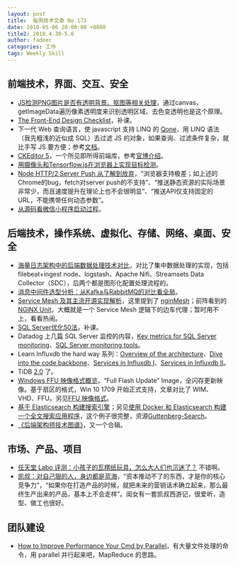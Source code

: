 ```yaml
---
layout: post
title:  每周技术文章 No.173
date: 2018-05-06 20:00:00 +0800
title2: 2018.4.30-5.6
author: fadeer
categories: 工作
tags: Weekly Skill
---
```


前端技术，界面、交互、安全
----
* [JS检测PNG图片是否有透明背景、抠图等相关处理](http://www.zhangxinxu.com/wordpress/2018/05/canvas-png-transparent-background-detect/)，通过canvas，getImageData遍历像素透明度来识别透明区域、去色变透明也是这个原理。
* [The Front-End Design Checklist](https://codeburst.io/the-front-end-design-checklist-4dd15828fad)，补课。
* 下一代 Web 查询语言，使 javascript 支持 LINQ 的 [Qone](https://github.com/dntzhang/qone)，用 LINQ 语法（我先粗浅的近似成 SQL）去过滤 JS 的对象，如果查询、过滤条件复杂，就比手写 JS 要方便；参考[文档](https://github.com/dntzhang/qone/blob/master/README-CN.md)。
* [CKEditor 5](https://github.com/ckeditor/ckeditor5)，一个所见即所得前端库，参考[官博介绍](https://ckeditor.com/blog/CKEditor-5-v10.0.0-the-future-of-rich-text-editing-looks-stable/)。
* [用摄像头和Tensorflow.js在浏览器上实现目标检测](https://www.jiqizhixin.com/articles/2018-05-02-2)。
* [Node HTTP/2 Server Push 从了解到放弃](https://segmentfault.com/a/1190000014655562)，“浏览器支持极差；如上述的Chrome的bug，fetch对server push的不支持”、“推送静态资源的实际场景非常少，而且速度提升在理论上也不会很明显”、“推送API仅支持固定的URL，不能携带任何动态参数”。
* [从源码看微信小程序启动过程](https://tech.youzan.com/weapp-booting/)。

后端技术，操作系统、虚拟化、存储、网络、桌面、安全
----
* [海量日志架构中的后端数据处理技术对比](http://www.infoq.com/cn/articles/data-processing-technology-comparison)，对比了集中数据处理的实现，包括filebeat+ingest node、logstash、Apache Nifi、Streamsets Data Collector（SDC），后两个都是图形化配置处理流程的。
* [消息中间件选型分析：从Kafka与RabbitMQ的对比看全局](http://www.infoq.com/cn/articles/kafka-vs-rabbitmq)。
* [Service Mesh 及其主流开源实现解析](https://liudanking.com/arch/service-mesh-%E5%8F%8A%E5%85%B6%E4%B8%BB%E6%B5%81%E5%BC%80%E6%BA%90%E5%AE%9E%E7%8E%B0%E8%A7%A3%E6%9E%90/)，这里提到了 [nginMesh](https://github.com/nginmesh/nginmesh)；前阵看到的 [NGINX Unit](https://www.nginx.com/blog/nginx-unit-1-0-released/)，大概就是一个 Service Mesh 逻辑下的边车代理；暂时用不上，看看热闹。
* [SQL Server优化50法](https://yq.aliyun.com/articles/586684)，补课。
* Datadog 上几篇 SQL Server 监控的内容，[Key metrics for SQL Server monitoring](https://www.datadoghq.com/blog/sql-server-monitoring/)、[SQL Server monitoring tools](https://www.datadoghq.com/blog/sql-server-monitoring-tools/)。
* Learn Influxdb the hard way 系列：[Overview of the architecture](https://yq.aliyun.com/articles/589943)、[Dive into the code backbone](https://yq.aliyun.com/articles/589945)、[Services in Influxdb I](https://yq.aliyun.com/articles/589946)、[Services in Influxdb II](https://yq.aliyun.com/articles/590312)。
* TiDB [2.0](https://pingcap.com/blog/tidb-2-0-announcement/) 了。
* [Windows FFU 映像格式概览](http://goxia.maytide.net/read.php/1887.htm)，“Full Flash Update” Image，全闪存更新映像。基于扇区的格式，Win 10 1709 开始正式支持，文章对比了 WIM、VHD、FFU。另见[FFU 映像格式](https://msdn.microsoft.com/zh-cn/library/windows/hardware/dn757539(v=vs.85).aspx)。
* [基于 Elasticsearch 构建搜索引擎](https://linuxstory.org/building-a-search-engine-with-elasticsearch/)；另见[使用 Docker 和 Elasticsearch 构建一个全文搜索应用程序](https://www.zcfy.cc/article/building-a-full-text-search-app-using-docker-and-elasticsearch)，这个例子很完整，资源[Guttenberg-Search](https://github.com/triestpa/guttenberg-search)。
* [《后端架构师技术图谱》](https://github.com/xingshaocheng/architect-awesome/blob/master/README.md)，又一个合辑。

市场、产品、项目
----
<!--preview-end-->
* [任天堂 Labo 评测：小孩子的瓦楞纸玩具，怎么大人们也沉迷了？](http://www.ifanr.com/1018662) 不错啊。
* [凯叔：对自己狠的人，身边都是蓝海](https://mp.weixin.qq.com/s?__biz=MzUyMDQ5NzI5Mg==&mid=2247494957&idx=1&sn=3d4b693774c0bc2059befa71077e788f)，“资本推动不了的东西，才是你的核心竞争力”，“如果你在打造产品的时候，就把未来的营销话术确立起来，那么最终生产出来的产品，基本上不会走样”。闺女有一套凯叔西游记，很爱听，造型、做工也很好。

团队建设
----
* [How to Improve Performance Your Cmd by Parallel](http://happy123.me/blog/2018/05/06/how-to-improve-performance-your-cmd-by-parallel/)，有大量文件处理的命令，用 parallel 并行起来吧，MapReduce 的思路。



